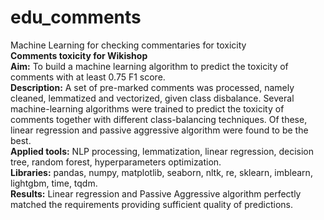# edu_comments
Machine Learning for checking commentaries for toxicity   
**Comments toxicity for Wikishop**  
**Aim:** To build a machine learning algorithm to predict the toxicity of comments with at least 0.75 F1 score.  
**Description:** A set of pre-marked comments was processed, namely cleaned, lemmatized and vectorized, given class disbalance. Several machine-learning algorithms were trained to predict the toxicity of comments together with different class-balancing techniques. Of these, linear regression and passive aggressive algorithm were found to be the best.  
**Applied tools:** NLP processing, lemmatization, linear regression, decision tree, random forest, hyperparameters optimization.  
**Libraries:** pandas, numpy, matplotlib, seaborn, nltk, re, sklearn, imblearn, lightgbm, time, tqdm.  
**Results:** Linear regression and Passive Aggressive algorithm perfectly matched the requirements providing sufficient quality of predictions.  
